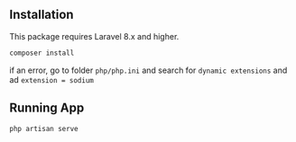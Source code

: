 ## Installation

This package requires Laravel 8.x and higher.

```bash
composer install
```

if an error, go to folder `php/php.ini` and search for `dynamic extensions` and ad `extension = sodium`

## Running App

```bash
php artisan serve
```
